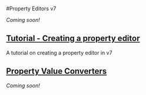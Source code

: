 #Property Editors v7

*Coming soon!* 

## [Tutorial - Creating a property editor](creating-tutorial-v7.md)

A tutorial on creating a property editor in v7

## [Property Value Converters](value-converters-v7.md)

*Coming soon!* 